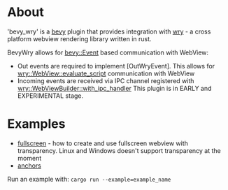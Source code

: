 # About

'bevy_wry' is a [bevy](https://github.com/bevyengine/bevy/) plugin that provides integration with [wry](https://github.com/tauri-apps/wry) - a cross platform webview rendering library written in rust.

BevyWry allows for [bevy::Event](https://docs.rs/bevy/latest/bevy/ecs/event/trait.Event.html) based communication with WebView:
- Out events are required to implement [OutWryEvent]. This allows for [wry::WebView::evaluate_script](https://docs.rs/wry/latest/wry/struct.WebView.html#method.evaluate_script) communication with WebView
- Incoming events are received via IPC channel registered with [wry::WebViewBuilder::with_ipc_handler](https://docs.rs/wry/latest/wry/struct.WebViewBuilder.html#method.with_ipc_handler)
This plugin is in EARLY and EXPERIMENTAL stage.

# Examples

- [fullscreen](https://github.com/PawelBis/bevy_wry/blob/main/examples/fullscreen.rs) - how to create and use fullscreen webview with transparency. Linux and Windows doesn't support transparency at the moment
- [anchors](https://github.com/PawelBis/bevy_wry/blob/main/examples/anchors.rs)

Run an example with:
`cargo run --example=example_name`
